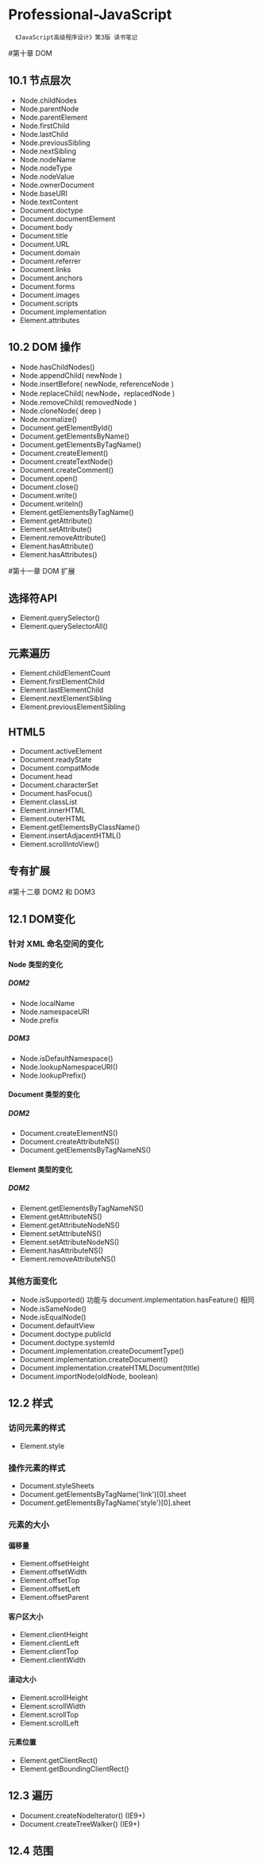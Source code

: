# Professional-JavaScript

```
  《JavaScript高级程序设计》第3版 读书笔记
```

#第十章 DOM

## 10.1 节点层次
* Node.childNodes
* Node.parentNode
* Node.parentElement
* Node.firstChild
* Node.lastChild
* Node.previousSibling
* Node.nextSibling
* Node.nodeName
* Node.nodeType
* Node.nodeValue
* Node.ownerDocument
* Node.baseURI
* Node.textContent
* Document.doctype
* Document.documentElement
* Document.body
* Document.title
* Document.URL
* Document.domain
* Document.referrer
* Document.links
* Document.anchors
* Document.forms
* Document.images
* Document.scripts
* Document.implementation
* Element.attributes

## 10.2 DOM 操作
* Node.hasChildNodes()
* Node.appendChild( newNode )
* Node.insertBefore( newNode, referenceNode )
* Node.replaceChild( newNode，replacedNode )
* Node.removeChild( removedNode )
* Node.cloneNode( deep )
* Node.normalize()
* Document.getElementById()
* Document.getElementsByName()
* Document.getElementsByTagName()
* Document.createElement()
* Document.createTextNode()
* Document.createComment()
* Document.open()
* Document.close()
* Document.write()
* Document.writeln()
* Element.getElementsByTagName()
* Element.getAttribute()
* Element.setAttribute()
* Element.removeAttribute()
* Element.hasAttribute()
* Element.hasAttributes()


#第十一章 DOM 扩展

## 选择符API
* Element.querySelector()
* Element.querySelectorAll()

## 元素遍历
* Element.childElementCount
* Element.firstElementChild
* Element.lastElementChild
* Element.nextElementSibling
* Element.previousElementSibling

## HTML5
* Document.activeElement
* Document.readyState
* Document.compatMode
* Document.head
* Document.characterSet
* Document.hasFocus()
* Element.classList
* Element.innerHTML
* Element.outerHTML
* Element.getElementsByClassName()
* Element.insertAdjacentHTML()
* Element.scrollIntoView()

## 专有扩展

#第十二章 DOM2 和 DOM3
## 12.1 DOM变化

### 针对 XML 命名空间的变化

#### Node 类型的变化
##### DOM2
* Node.localName
* Node.namespaceURI
* Node.prefix
##### DOM3
* Node.isDefaultNamespace()
* Node.lookupNamespaceURI()
* Node.lookupPrefix()

#### Document 类型的变化
##### DOM2
* Document.createElementNS()
* Document.createAttributeNS()
* Document.getElementsByTagNameNS()

#### Element 类型的变化
##### DOM2
* Element.getElementsByTagNameNS()
* Element.getAttributeNS()
* Element.getAttributeNodeNS()
* Element.setAttributeNS()
* Element.setAttributeNodeNS()
* Element.hasAttributeNS()
* Element.removeAttributeNS()

### 其他方面变化
* Node.isSupported() 功能与 document.implementation.hasFeature() 相同
* Node.isSameNode()
* Node.isEqualNode()
* Document.defaultView
* Document.doctype.publicId
* Document.doctype.systemId
* Document.implementation.createDocumentType()
* Document.implementation.createDocument()
* Document.implementation.createHTMLDocument(title)
* Document.importNode(oldNode, boolean)

## 12.2 样式

### 访问元素的样式
* Element.style

### 操作元素的样式
* Document.styleSheets
* Document.getElementsByTagName('link')[0].sheet
* Document.getElementsByTagName('style')[0].sheet

### 元素的大小
#### 偏移量
* Element.offsetHeight
* Element.offsetWidth
* Element.offsetTop
* Element.offsetLeft
* Element.offsetParent
#### 客户区大小
* Element.clientHeight
* Element.clientLeft
* Element.clientTop
* Element.clientWidth
#### 滚动大小
* Element.scrollHeight
* Element.scrollWidth
* Element.scrollTop
* Element.scrollLeft
#### 元素位置
* Element.getClientRect()
* Element.getBoundingClientRect()

## 12.3 遍历
* Document.createNodeIterator() (IE9+)
* Document.createTreeWalker() (IE9+)

## 12.4 范围

